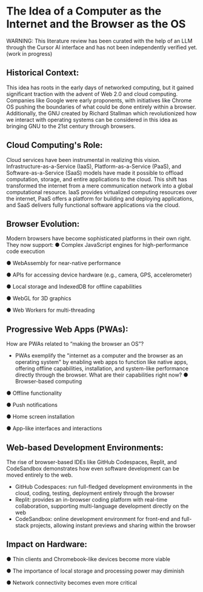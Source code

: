# The Idea of a Computer as the Internet and the Browser as the OS

WARNING: This literature review has been curated with the help of an LLM through the Cursor AI interface and has not been independently verified yet.
(work in progress)

## **Historical Context:**
This idea has roots in the early days of networked computing, but it gained significant traction with the
advent of Web 2.0 and cloud computing. Companies like Google were early proponents, with initiatives
like Chrome OS pushing the boundaries of what could be done entirely within a browser. Additionally, the
GNU created by Richard Stallman which revolutionized how we interact with operating systems can be
considered in this idea as bringing GNU to the 21st century through browsers.

## **Cloud Computing's Role:**
Cloud services have been instrumental in realizing this vision. Infrastructure-as-a-Service (IaaS),
Platform-as-a-Service (PaaS), and Software-as-a-Service (SaaS) models have made it possible to offload
computation, storage, and entire applications to the cloud. This shift has transformed the internet from a
mere communication network into a global computational resource.
IaaS provides virtualized computing resources over the internet, PaaS offers a platform for building and
deploying applications, and SaaS delivers fully functional software applications via the cloud.

## **Browser Evolution:**
Modern browsers have become sophisticated platforms in their own right. They now support:
● Complex JavaScript engines for high-performance code execution

● WebAssembly for near-native performance

● APIs for accessing device hardware (e.g., camera, GPS, accelerometer)

● Local storage and IndexedDB for offline capabilities

● WebGL for 3D graphics

● Web Workers for multi-threading

## **Progressive Web Apps (PWAs):**
How are PWAs related to “making the browser an OS”?
- PWAs exemplify the "internet as a computer and the browser as an operating system" by
enabling web apps to function like native apps, offering offline capabilities, installation, and
system-like performance directly through the browser.
What are their capabilities right now?
● Browser-based computing

● Offline functionality

● Push notifications

● Home screen installation

● App-like interfaces and interactions

## **Web-based Development Environments:**
The rise of browser-based IDEs like GitHub Codespaces, Replit, and CodeSandbox demonstrates how
even software development can be moved entirely to the web.
- GitHub Codespaces: run full-fledged development environments in the cloud, coding, testing,
deployment entirely through the browser
- Replit: provides an in-browser coding platform with real-time collaboration, supporting
multi-language development directly on the web
- CodeSandbox: online development environment for front-end and full-stack projects, allowing
instant previews and sharing within the browser

## **Impact on Hardware:**
● Thin clients and Chromebook-like devices become more viable

● The importance of local storage and processing power may diminish

● Network connectivity becomes even more critical

